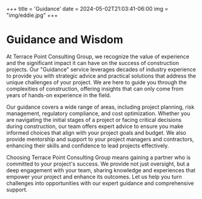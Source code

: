 +++
title = 'Guidance'
date = 2024-05-02T21:03:41-06:00
img = "img/eddie.jpg"
+++

# Guidance and Wisdom

At Terrace Point Consulting Group, we recognize the value of experience and the significant impact it can have on the success of construction projects. Our "Guidance" service leverages decades of industry experience to provide you with strategic advice and practical solutions that address the unique challenges of your project. We are here to guide you through the complexities of construction, offering insights that can only come from years of hands-on experience in the field.

Our guidance covers a wide range of areas, including project planning, risk management, regulatory compliance, and cost optimization. Whether you are navigating the initial stages of a project or facing critical decisions during construction, our team offers expert advice to ensure you make informed choices that align with your project goals and budget. We also provide mentorship and support to your project managers and contractors, enhancing their skills and confidence to lead projects effectively.

Choosing Terrace Point Consulting Group means gaining a partner who is committed to your project's success. We provide not just oversight, but a deep engagement with your team, sharing knowledge and experiences that empower your project and enhance its outcomes. Let us help you turn challenges into opportunities with our expert guidance and comprehensive support.


